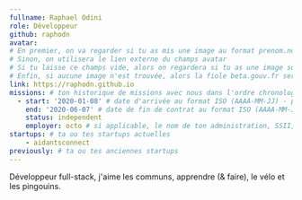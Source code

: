 ```yaml
---
fullname: Raphael Odini
role: Développeur
github: raphodn
avatar:
# En premier, on va regarder si tu as mis une image au format prenom.nom dans /img/authors/
# Sinon, on utilisera le lien externe du champs avatar
# Si tu laisse ce champs vide, alors on regardera si tu as une image sur GitHub
# Enfin, si aucune image n'est trouvée, alors la fiole beta.gouv.fr sera utilisée sur la page communauté
link: https://raphodn.github.io
missions: # ton historique de missions avec nous dans l'ordre chronologique. Remplis déjà la première pour commencer !
  - start: '2020-01-08' # date d'arrivée au format ISO (AAAA-MM-JJ) - pense à bien garder les '' !
    end: '2020-06-07' # date de fin de contrat au format ISO (AAAA-MM-JJ) - pense à bien garder les '' !
    status: independent
    employer: octo # si applicable, le nom de ton administration, SSII, etc.
startups: # ta ou tes startups actuelles
    - aidantsconnect
previously: # ta ou tes anciennes startups
---
```


Développeur full-stack, j'aime les communs, apprendre (& faire), le vélo et les pingouins.
